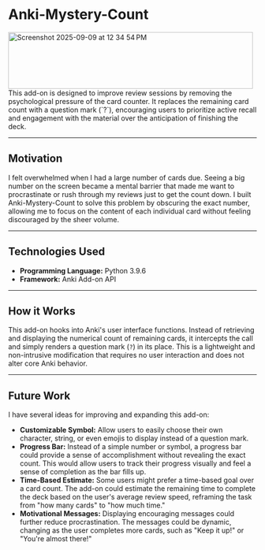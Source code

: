 # Anki-Mystery-Count
<img width="496" height="115" alt="Screenshot 2025-09-09 at 12 34 54 PM" src="https://github.com/user-attachments/assets/9e937664-5dcc-430a-bca9-2217abadaaa8" />
This add-on is designed to improve review sessions by removing the psychological pressure of the card counter. It replaces the remaining card count with a question mark (`?`), encouraging users to prioritize active recall and engagement with the material over the anticipation of finishing the deck.

---

## Motivation

I felt overwhelmed when I had a large number of cards due. Seeing a big number on the screen became a mental barrier that made me want to procrastinate or rush through my reviews just to get the count down. I built Anki-Mystery-Count to solve this problem by obscuring the exact number, allowing me to focus on the content of each individual card without feeling discouraged by the sheer volume.

---

## Technologies Used

* **Programming Language:** Python 3.9.6
* **Framework:** Anki Add-on API

---

## How it Works

This add-on hooks into Anki's user interface functions. Instead of retrieving and displaying the numerical count of remaining cards, it intercepts the call and simply renders a question mark (`?`) in its place. This is a lightweight and non-intrusive modification that requires no user interaction and does not alter core Anki behavior.

---

## Future Work

I have several ideas for improving and expanding this add-on:

* **Customizable Symbol:** Allow users to easily choose their own character, string, or even emojis to display instead of a question mark.
* **Progress Bar:** Instead of a simple number or symbol, a progress bar could provide a sense of accomplishment without revealing the exact count. This would allow users to track their progress visually and feel a sense of completion as the bar fills up.
* **Time-Based Estimate:** Some users might prefer a time-based goal over a card count. The add-on could estimate the remaining time to complete the deck based on the user's average review speed, reframing the task from "how many cards" to "how much time."
* **Motivational Messages:** Displaying encouraging messages could further reduce procrastination. The messages could be dynamic, changing as the user completes more cards, such as "Keep it up!" or "You're almost there!"
